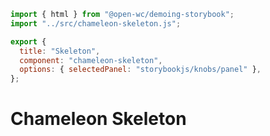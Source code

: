 ```js script
import { html } from "@open-wc/demoing-storybook";
import "../src/chameleon-skeleton.js";

export {
  title: "Skeleton",
  component: "chameleon-skeleton",
  options: { selectedPanel: "storybookjs/knobs/panel" },
};
```

# Chameleon Skeleton
